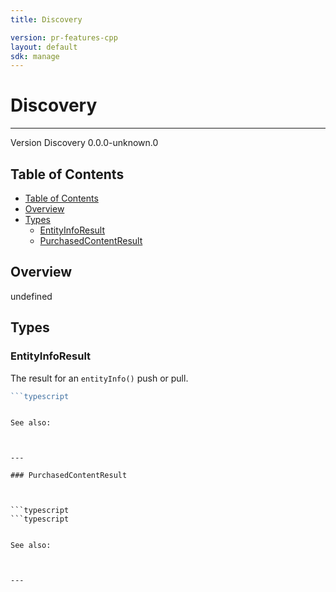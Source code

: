 ```yaml
---
title: Discovery

version: pr-features-cpp
layout: default
sdk: manage
---
```


# Discovery

---

Version Discovery 0.0.0-unknown.0

## Table of Contents

- [Table of Contents](#table-of-contents)
- [Overview](#overview)
- [Types](#types)
  - [EntityInfoResult](#entityinforesult)
  - [PurchasedContentResult](#purchasedcontentresult)

## Overview

undefined

## Types

### EntityInfoResult

The result for an `entityInfo()` push or pull.

````typescript
```typescript

````

````

See also:



---

### PurchasedContentResult



```typescript
```typescript

````

```

See also:



---
```
